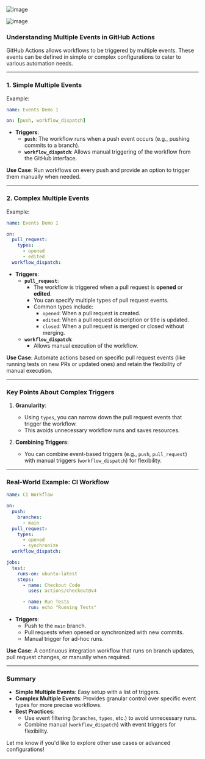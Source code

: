 ![image](https://github.com/user-attachments/assets/f83cc63b-9b26-481a-a198-b1b2049db807)

![image](https://github.com/user-attachments/assets/ca1f5c67-654d-4f37-a496-ab1d075fcc61)


### Understanding Multiple Events in GitHub Actions

GitHub Actions allows workflows to be triggered by multiple events. These events can be defined in simple or complex configurations to cater to various automation needs.

---

### 1. **Simple Multiple Events**

Example:

```yaml
name: Events Demo 1

on: [push, workflow_dispatch]
```

- **Triggers**:
  - **`push`**: The workflow runs when a push event occurs (e.g., pushing commits to a branch).
  - **`workflow_dispatch`**: Allows manual triggering of the workflow from the GitHub interface.

**Use Case**: Run workflows on every push and provide an option to trigger them manually when needed.

---

### 2. **Complex Multiple Events**

Example:

```yaml
name: Events Demo 1

on:
  pull_request:
    types:
      - opened
      - edited
  workflow_dispatch:
```

- **Triggers**:
  - **`pull_request`**:
    - The workflow is triggered when a pull request is **opened** or **edited**.
    - You can specify multiple types of pull request events.
    - Common types include:
      - `opened`: When a pull request is created.
      - `edited`: When a pull request description or title is updated.
      - `closed`: When a pull request is merged or closed without merging.
  - **`workflow_dispatch`**:
    - Allows manual execution of the workflow.

**Use Case**: Automate actions based on specific pull request events (like running tests on new PRs or updated ones) and retain the flexibility of manual execution.

---

### Key Points About Complex Triggers

1. **Granularity**:
   - Using `types`, you can narrow down the pull request events that trigger the workflow.
   - This avoids unnecessary workflow runs and saves resources.

2. **Combining Triggers**:
   - You can combine event-based triggers (e.g., `push`, `pull_request`) with manual triggers (`workflow_dispatch`) for flexibility.

---

### Real-World Example: CI Workflow

```yaml
name: CI Workflow

on:
  push:
    branches:
      - main
  pull_request:
    types:
      - opened
      - synchronize
  workflow_dispatch:

jobs:
  test:
    runs-on: ubuntu-latest
    steps:
      - name: Checkout Code
        uses: actions/checkout@v4

      - name: Run Tests
        run: echo "Running Tests"
```

- **Triggers**:
  - Push to the `main` branch.
  - Pull requests when opened or synchronized with new commits.
  - Manual trigger for ad-hoc runs.

**Use Case**: A continuous integration workflow that runs on branch updates, pull request changes, or manually when required.

---

### Summary

- **Simple Multiple Events**: Easy setup with a list of triggers.
- **Complex Multiple Events**: Provides granular control over specific event types for more precise workflows.
- **Best Practices**:
  - Use event filtering (`branches`, `types`, etc.) to avoid unnecessary runs.
  - Combine manual (`workflow_dispatch`) with event triggers for flexibility.

Let me know if you'd like to explore other use cases or advanced configurations!
